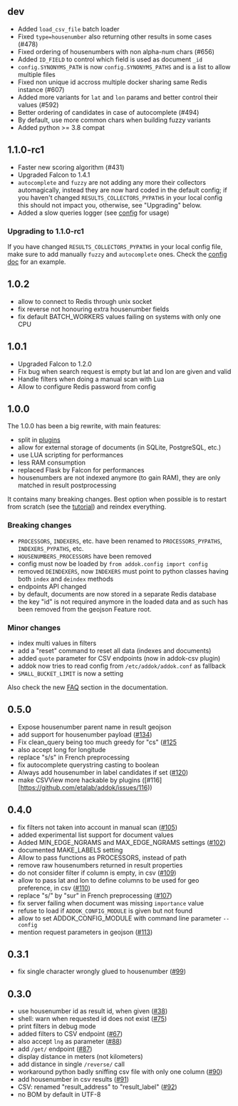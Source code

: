 ## dev

- Added `load_csv_file` batch loader
- Fixed `type=housenumber` also returning other results in some cases (#478)
- Fixed ordering of housenumbers with non alpha-num chars (#656)
- Added `ID_FIELD` to control which field is used as document `_id`
- `config.SYNONYMS_PATH` is now `config.SYNONYMS_PATHS` and is a list to allow
  multiple files
- Fixed non unique id accross multiple docker sharing same Redis instance (#607)
- Added more variants for `lat` and `lon` params and better control their values (#592)
- Better ordering of candidates in case of autocomplete (#494)
- By default, use more common chars when building fuzzy variants
- Added python >= 3.8 compat


## 1.1.0-rc1

- Faster new scoring algorithm (#431)
- Upgraded Falcon to 1.4.1
- `autocomplete` and `fuzzy` are not adding any more their collectors automagically,
  instead they are now hard coded in the default config; if you haven't changed
  `RESULTS_COLLECTORS_PYPATHS` in your local config this should not impact you,
  otherwise, see "Upgrading" below.
- Added a slow queries logger (see [config](config.md#slow_queries-integer) for usage)

### Upgrading to 1.1.0-rc1

If you have changed `RESULTS_COLLECTORS_PYPATHS` in your local config file, make
sure to add manually `fuzzy` and `autocomplete` ones. Check the
[config doc](config.md) for an example.


## 1.0.2

- allow to connect to Redis through unix socket
- fix reverse not honouring extra housenumber fields
- fix default BATCH_WORKERS values failing on systems with only one CPU

## 1.0.1

- Upgraded Falcon to 1.2.0
- Fix bug when search request is empty but lat and lon are given and valid
- Handle filters when doing a manual scan with Lua
- Allow to configure Redis password from config

## 1.0.0

The 1.0.0 has been a big rewrite, with main features:

- split in [plugins](http://addok.readthedocs.io/en/latest/plugins/)
- allow for external storage of documents (in SQLite, PostgreSQL, etc.)
- use LUA scripting for performances
- less RAM consumption
- replaced Flask by Falcon for performances
- housenumbers are not indexed anymore (to gain RAM), they are only matched in
  result postprocessing

It contains many breaking changes. Best option when possible is to restart
from scratch (see the [tutorial](http://addok.readthedocs.io/en/latest/tutorial/))
and reindex everything.

### Breaking changes

- `PROCESSORS`, `INDEXERS`, etc. have been renamed to `PROCESSORS_PYPATHS`,
  `INDEXERS_PYPATHS`, etc.
- `HOUSENUMBERS_PROCESSORS` have been removed
- config must now be loaded by `from addok.config import config`
- removed `DEINDEXERS`, now `INDEXERS` must point to python classes having both
  `index` and `deindex` methods
- endpoints API changed
- by default, documents are now stored in a separate Redis database
- the key "id" is not required anymore in the loaded data and as such has been
  removed from the geojson Feature root.

### Minor changes

- index multi values in filters
- add a "reset" command to reset all data (indexes and documents)
- added `quote` parameter for CSV endpoints (now in addok-csv plugin)
- addok now tries to read config from `/etc/addok/addok.conf` as fallback
- `SMALL_BUCKET_LIMIT` is now a setting

Also check the new [FAQ](http://addok.readthedocs.io/en/latest/faq/) section
in the documentation.


## 0.5.0
- Expose housenumber parent name in result geojson
- add support for housenumber payload ([#134](https://github.com/etalab/addok/issues/134))
- Fix clean_query being too much greedy for "cs" ([#125](https://github.com/etalab/addok/issues/125)
- also accept long for longitude
- replace "s/s" in French preprocessing
- fix autocomplete querystring casting to boolean
- Always add housenumber in label candidates if set ([#120](https://github.com/etalab/addok/issues/120))
- make CSVView more hackable by plugins ([#116][https://github.com/etalab/addok/issues/116))


## 0.4.0
- fix filters not taken into account in manual scan ([#105](https://github.com/etalab/addok/issues/105))
- added experimental list support for document values
- Added MIN_EDGE_NGRAMS and MAX_EDGE_NGRAMS settings ([#102](https://github.com/etalab/addok/issues/102))
- documented MAKE_LABELS setting
- Allow to pass functions as PROCESSORS, instead of path
- remove raw housenumbers returned in result properties
- do not consider filter if column is empty, in csv ([#109](https://github.com/etalab/addok/issues/109))
- allow to pass lat and lon to define columns to be used for geo preference, in csv ([#110](https://github.com/etalab/addok/issues/110))
- replace "s/" by "sur" in French preprocessing ([#107](https://github.com/etalab/addok/issues/107))
- fix server failing when document was missing `importance` value
- refuse to load if `ADDOK_CONFIG_MODULE` is given but not found
- allow to set ADDOK_CONFIG_MODULE with command line parameter `--config`
- mention request parameters in geojson ([#113](https://github.com/etalab/addok/issues/113))


## 0.3.1

- fix single character wrongly glued to housenumber ([#99](https://github.com/etalab/addok/issues/99))

## 0.3.0

- use housenumber id as result id, when given ([#38](https://github.com/etalab/addok/issues/38))
- shell: warn when requested id does not exist ([#75](https://github.com/etalab/addok/issues/75))
- print filters in debug mode
- added filters to CSV endpoint ([#67](https://github.com/etalab/addok/issues/67))
- also accept `lng` as parameter ([#88](https://github.com/etalab/addok/issues/88))
- add `/get/` endpoint ([#87](https://github.com/etalab/addok/issues/87))
- display distance in meters (not kilometers)
- add distance in single `/reverse/` call
- workaround python badly sniffing csv file with only one column ([#90](https://github.com/etalab/addok/issues/90))
- add housenumber in csv results ([#91](https://github.com/etalab/addok/issues/91))
- CSV: renamed "result_address" to "result_label" ([#92](https://github.com/etalab/addok/issues/92))
- no BOM by default in UTF-8

